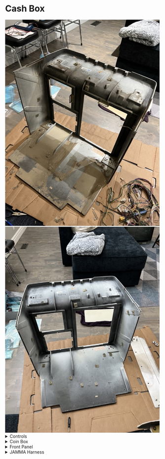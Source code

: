 # Cash Box

<img src="../images/cashbox/insidecashbox.jpeg" width="500">
<img src="../images/cashbox/insidefrontafter.jpeg" width="500">

<details>
<summary> Controls </summary>
<img src="../images/cashbox/cpbefore.jpeg" width="500">

The control panel. This piece is purely plastic and can usually be easily repaired with a bit of bondo. I sanded this piece down to get rid of any rust and then repaired some small cracks / nicks with bondo.

<img src="../images/cashbox/cpsanded.jpeg" width="500">

After sanding and bondo-ing, I eventually had the panel repainted.

<img src="../images/cashbox/cpafter.jpeg" width="500">

Reassembly of the control panel included proper grounding to all metal pieces, a new coin-entry, all new buttons / sticks, and stickers.

</details>

<details>
<summary> Coin Box </summary>
The coin box is held in with screws, but the coin counter is held in with rivets. They can be easily drilled out and replaced with new aluminum rivets if you have a rivet gun (about $30).
<img src="../images/cashbox/cashboxbefore.jpeg" width="500">
<img src="../images/cashbox/cashbox_after.jpeg" width="500">
</details>

<details>
<summary> Front Panel </summary>
<a href="https://www.youtube.com/watch?v=KsF4YLi-4RM">This video</a> shows some of the sandblasting I did to strip down a lot of the paint. All of the metal doors were powder-coated.

<img src="../images/pcparts.jpeg" width="500">


I was able to source a brand new AD-81P coin mechanism for ¥100 coins.

<img src="../images/cashbox/IMG_0587.jpeg" width="500">

The front panel cable management was completely re-done and all metal pieces (if not painted) were re-zinc plated.

<img src="../images/cashbox/cashbox_comp.jpg" width="500">
<img src="../images/zinc1.jpeg" width="300"> 
<img src="../images/zinc2.jpeg" width="300">
</details>

<details>
<summary> JAMMA Harness</summary>
The JAMMA Harness was in need of serious cleaning. I ended up replacing all AMP-UP connectors with new ones which meant de-pinning each pin and re-setting them. An example of this process can be found <a href=" https://youtu.be/MTrUsybHri8">here</a>

I also completely cleaned the harness in a bucket of 91% IPA and scrubbed.

<img src="../images/cashbox/harness_cln.jpeg" width="500">
<img src="../images/cashbox/harness.jpeg" width="500">

</details>
